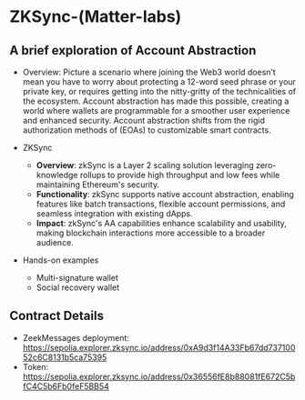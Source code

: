 # ZKSync-(Matter-labs)

## A brief exploration of Account Abstraction

- Overview: Picture a scenario where joining the Web3 world doesn’t mean you have to worry about protecting a 12-word seed phrase or your private key, or requires getting into the nitty-gritty of the technicalities of the ecosystem. Account abstraction has made this possible, creating a world where wallets are programmable for a smoother user experience and enhanced security. Account abstraction shifts from the rigid authorization methods of (EOAs) to customizable smart contracts.

- ZKSync
  - **Overview**: zkSync is a Layer 2 scaling solution leveraging zero-knowledge rollups to provide high throughput and low fees while maintaining Ethereum's security.
  - **Functionality**: zkSync supports native account abstraction, enabling features like batch transactions, flexible account permissions, and seamless integration with existing dApps.
  - **Impact**: zkSync's AA capabilities enhance scalability and usability, making blockchain interactions more accessible to a broader audience.

- Hands-on examples 
  - Multi-signature wallet
  - Social recovery wallet

## Contract Details

- ZeekMessages deployment: https://sepolia.explorer.zksync.io/address/0xA9d3f14A33Fb67dd73710052c6C8131b5ca75395
- Token: https://sepolia.explorer.zksync.io/address/0x36556fE8b88081fE672C5bfC4C5b6Fb0feF5BB54